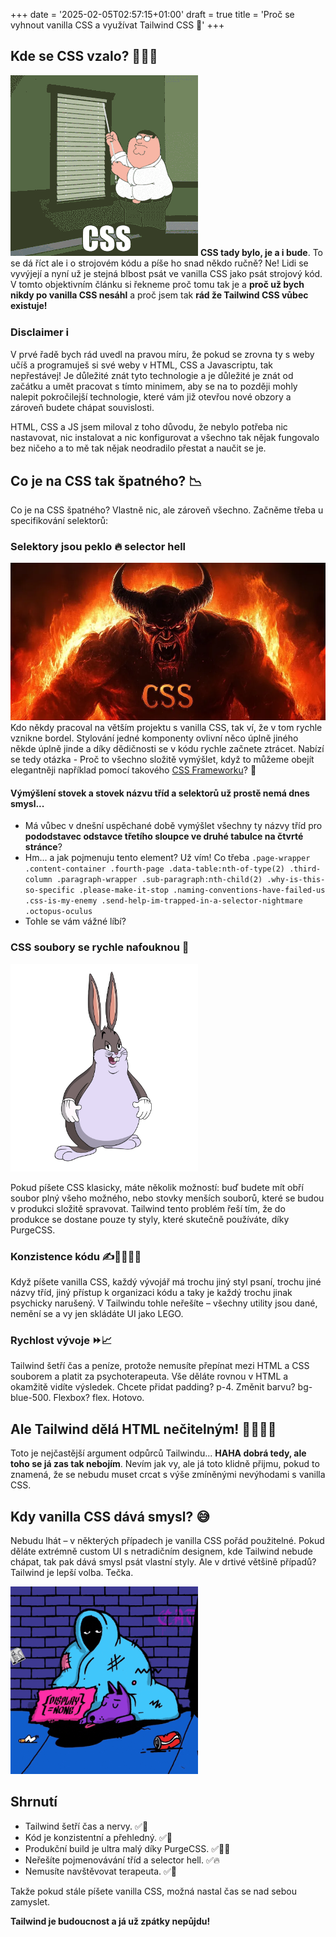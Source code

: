 +++
date = '2025-02-05T02:57:15+01:00'
draft = true
title = 'Proč se vyhnout vanilla CSS a využívat Tailwind CSS 🌊'
+++

## Kde se CSS vzalo? 🤷🏻‍♂️
![CSS žaluzie](css-gif.webp)
**CSS tady bylo, je a i bude**. To se dá říct ale i o strojovém kódu a píše ho snad někdo ručně? Ne! Lidi se vyvýjejí a nyní už je stejná blbost psát ve vanilla CSS jako psát strojový kód. V tomto objektivním článku si řekneme proč tomu tak je a **proč už bych nikdy po vanilla CSS nesáhl** a proč jsem tak **rád že Tailwind CSS vůbec existuje!**

### Disclaimer ℹ️
V prvé řadě bych rád uvedl na pravou míru, že pokud se zrovna ty s weby učíš a programuješ si své weby v HTML, CSS a Javascriptu, tak nepřestávej! Je důležité znát tyto technologie a je důležité je znát od začátku a umět pracovat s tímto minimem, aby se na to později mohly nalepit pokročilejší technologie, které vám již otevřou nové obzory a zároveň budete chápat souvislosti.

HTML, CSS a JS jsem miloval z toho důvodu, že nebylo potřeba nic nastavovat, nic instalovat a nic konfigurovat a všechno tak nějak fungovalo bez ničeho a to mě tak nějak neodradilo přestat a naučit se je.

## Co je na CSS tak špatného? 📉
Co je na CSS špatného? Vlastně nic, ale zároveň všechno. Začněme třeba u specifikování selektorů:

### Selektory jsou peklo 🔥 selector hell
![CSS Peklo](css-hell.webp)
Kdo někdy pracoval na větším projektu s vanilla CSS, tak ví, že v tom rychle vznikne bordel. Stylování jedné komponenty ovlivní něco úplně jiného někde úplně jinde a díky dědičnosti se v kódu rychle začnete ztrácet. Nabízí se tedy otázka - Proč to všechno složitě vymýšlet, když to můžeme obejít elegantněji například pomocí takového [CSS Frameworku](https://tailwindcss.com/)? 🤔

#### Výmýšlení stovek a stovek názvu tříd a selektorů už prostě nemá dnes smysl...
- Má vůbec v dnešní uspěchané době vymýšlet všechny ty názvy tříd pro **pododstavec odstavce třetího sloupce ve druhé tabulce na čtvrté stránce**?
- Hm... a jak pojmenuju tento element? Už vím! Co třeba `.page-wrapper .content-container .fourth-page .data-table:nth-of-type(2) .third-column .paragraph-wrapper .sub-paragraph:nth-child(2) .why-is-this-so-specific .please-make-it-stop .naming-conventions-have-failed-us .css-is-my-enemy .send-help-im-trapped-in-a-selector-nightmare .octopus-oculus`
- Tohle se vám vážné líbí?

### CSS soubory se rychle nafouknou 🐡
<img src="big-chungus-jkg.webp" alt="Nafouknuté CSS soubory Big Chungus" width="300">

Pokud píšete CSS klasicky, máte několik možností: buď budete mít obří soubor plný všeho možného, nebo stovky menších souborů, které se budou v produkci složitě spravovat. Tailwind tento problém řeší tím, že do produkce se dostane pouze ty styly, které skutečně používáte, díky PurgeCSS.

### Konzistence kódu ✍️✍🏻✍🏿
Když píšete vanilla CSS, každý vývojář má trochu jiný styl psaní, trochu jiné názvy tříd, jiný přístup k organizaci kódu a taky je každý trochu jinak psychicky narušený. V Tailwindu tohle neřešíte – všechny utility jsou dané, nemění se a vy jen skládáte UI jako LEGO.

### Rychlost vývoje ⏩📈
Tailwind šetří čas a peníze, protože nemusíte přepínat mezi HTML a CSS souborem a platit za psychoterapeuta. Vše děláte rovnou v HTML a okamžitě vidíte výsledek. Chcete přidat padding? p-4. Změnit barvu? bg-blue-500. Flexbox? flex. Hotovo.

## Ale Tailwind dělá HTML nečitelným! 👨🏻‍🦯‍➡️
Toto je nejčastější argument odpůrců Tailwindu... **HAHA dobrá tedy, ale toho se já zas tak nebojím**. Nevím jak vy, ale já toto klidně přijmu, pokud to znamená, že se nebudu muset crcat s výše zmíněnými nevýhodami s vanilla CSS.

## Kdy vanilla CSS dává smysl? 😅
Nebudu lhát – v některých případech je vanilla CSS pořád použitelné. Pokud děláte extrémně custom UI s netradičním designem, kde Tailwind nebude chápat, tak pak dává smysl psát vlastní styly. Ale v drtivé většině případů? Tailwind je lepší volba. Tečka.

![CSS bez domova](css-display-none-homeless.webp)

## Shrnutí
- Tailwind šetří čas a nervy. ✅🤬
- Kód je konzistentní a přehledný. ✅🎨
- Produkční build je ultra malý díky PurgeCSS. ✅🤏🏻
- Neřešíte pojmenovávání tříd a selector hell. ✅🔥
- Nemusíte navštěvovat terapeuta. ✅👀

Takže pokud stále píšete vanilla CSS, možná nastal čas se nad sebou zamyslet.

**Tailwind je budoucnost a já už zpátky nepůjdu!**

